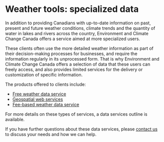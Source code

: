 # Weather tools: specialized data

In addition to providing Canadians with up-to-date information on past, present and future weather conditions, climate trends and the quantity of water in lakes and rivers across the country, Environment and Climate Change Canada offers a service aimed at more specialized users.

These clients often use the more detailed weather information as part of their decision-making processes for businesses, and require the information regularly in its unprocessed form. That is why Environment and Climate Change Canada offers a selection of data that these users can freely access, and also provides limited services for the delivery or customization of specific information.

The products offered to clients include:

* [Free weather data service](https://www.canada.ca/en/environment-climate-change/services/weather-general-tools-resources/weather-tools-specialized-data/free-service.html)
* [Geospatial web services](https://www.canada.ca/en/environment-climate-change/services/weather-general-tools-resources/weather-tools-specialized-data/geospatial-web-services.html)
* [Fee-based weather data service](https://www.canada.ca/en/environment-climate-change/services/weather-general-tools-resources/weather-tools-specialized-data/fee-based-service.html)

For more details on these types of services, a data services outline is available.

If you have further questions about these data services, please [contact us](http://www.weather.gc.ca/mainmenu/contact_us_e.html) to discuss your needs and how we can help.
